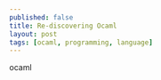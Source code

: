 ```yaml
---
published: false
title: Re-discovering Ocaml
layout: post
tags: [ocaml, programming, language]
---
```

ocaml